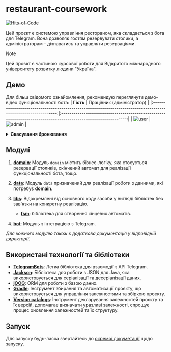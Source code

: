 # restaurant-coursework
[![Hits-of-Code](https://hitsofcode.com/github/y9vad9/restaurant-coursework?branch=master)](https://hitsofcode.com/github/y9vad9/restaurant-coursework/view?branch=master)


Цей проєкт є системою управління рестораном, яка складається з бота для Telegram. Вона
дозволяє гостям резервувати столики, а адміністраторам – дізнаватись та управляти резерваціями.

> [!NOTE]
> Цей проєкт є частиною курсової роботи для Відкритого міжнародного університету розвитку людини "Україна".

## Демо
Для більш свідомого ознайомлення, рекомендую переглянути демо-відео функціональності бота:
|                                                   **Гість**                                                   |                                            Працівник (адміністратор)                                           |
|:-------------------------------------------------------------------------------------------------------------:|:--------------------------------------------------------------------------------------------------------------:|
| ![user](https://github.com/y9vad9/restaurant-coursework/assets/32961194/09c7cdfd-d45d-4600-a949-13a2ad34c9c9) | ![admin](https://github.com/y9vad9/restaurant-coursework/assets/32961194/9a818cd7-4436-4b53-87ce-1c2e3ac352fb) |

<details>
    <summary><b>Скасування бронювання</b></summary>

    
При скасуванні бронювання, гостю приходить відповідне повідомлення з вказаними причинами від адміністратора (працівника) ресторану:
    
|                                                   **Гість**                                                   |                                            Працівник (адміністратор)                                           |
|:-------------------------------------------------------------------------------------------------------------:|:--------------------------------------------------------------------------------------------------------------:|
| ![user](https://github.com/y9vad9/restaurant-coursework/assets/32961194/6aa65924-4582-47a5-bfaf-bf9e0758b39a) | ![admin](https://github.com/y9vad9/restaurant-coursework/assets/32961194/96256de7-07b8-410c-a2bd-44782a4f4785) |
    
</details>



## Модулі

1. [**domain**](domain): Модуль `domain` містить бізнес-логіку, яка стосується резервації столиків, скінчений автомат для реалізації
функціональності бота, тощо.

2. [**data**](data): Модуль `data` призначений для реалізації роботи з данними, які потребує **domain**.

3. **[libs](libs)**: Відокремлені від основного коду засоби у вигляді бібліотек без зав'язки на конкретну реалізацію.
    - **[fsm](libs/fsm)**: бібліотека для створення кінцевих автоматів.
4. **[bot](bot)**: Модуль з інтеграцією з Telegram.

*Для кожного модулю також є додаткова документація у відповідній директорії.*

## Використані технології та бібліотеки

- **[TelegramBots](https://github.com/rubenlagus/TelegramBots)**: Легка бібліотека для взаємодії з API Telegram.
- **[Jackson](https://github.com/FasterXML/jackson)**: Бібліотека для роботи з JSON для Java, яка використовується для серіалізації та десеріалізації даних.
- **[jOOQ](https://www.jooq.org/)**: ORM для роботи з базою даних.
- **[Gradle](https://gradle.org/)**: Інструмент збирання та автоматизації проєкту, що використовується для управління залежностями та збіркою
  проєкту.
- **[Version catalogs](https://docs.gradle.org/current/userguide/platforms.html)**: Інструмент декларування залежностей проєкту та їх версій, допомагає визначати уразливі
  залежності, спрощує процес оновлення залежностей та їх структуру.

## Запуск
Для запуску будь-ласка звертайтесь до [окремої докуметації](docs/RUNNING.md) щодо запуску.
